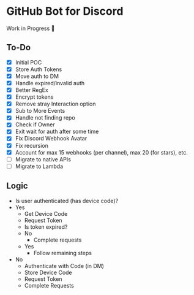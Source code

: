 # GitHub Bot for Discord

Work in Progress 🚧

## To-Do

- [x] Initial POC
- [x] Store Auth Tokens
- [x] Move auth to DM
- [x] Handle expired/invalid auth
- [x] Better RegEx
- [x] Encrypt tokens
- [x] Remove stray Interaction option
- [x] Sub to More Events
- [x] Handle not finding repo
- [x] Check if Owner
- [x] Exit wait for auth after some time
- [x] Fix Discord Webhook Avatar
- [x] Fix recursion
- [x] Account for max 15 webhooks (per channel), max 20 (for stars), etc.
- [ ] Migrate to native APIs
- [ ] Migrate to Lambda

## Logic

- Is user authenticated (has device code)?
- Yes
  - Get Device Code
  - Request Token
  - Is token expired?
  - No
    - Complete requests
  - Yes
    - Follow remaining steps
- No
  - Authenticate with Code (in DM)
  - Store Device Code
  - Request Token
  - Complete Requests
